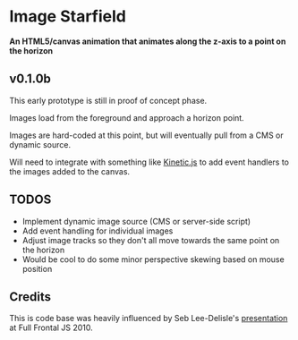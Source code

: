 # Image Starfield
**An HTML5/canvas animation that animates along the z-axis to a point on the horizon**

## v0.1.0b

This early prototype is still in proof of concept phase.

Images load from the foreground and approach a horizon point.

Images are hard-coded at this point, but will eventually pull from a CMS or dynamic source.

Will need to integrate with something like [Kinetic.js](http://kineticjs.com) to add event handlers to the images added to the canvas.

## TODOS
* Implement dynamic image source (CMS or server-side script)
* Add event handling for individual images
* Adjust image tracks so they don't all move towards the same point on the horizon
* Would be cool to do some minor perspective skewing based on mouse position

## Credits
This is code base was heavily influenced by Seb Lee-Delisle's [presentation](http://seb.ly/2010/11/javascript-2d-and-3d-particle-effects-at-full-frontal/) at Full Frontal JS 2010.
